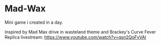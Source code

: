 # Mad-Wax
Mini game i created in a day.

Inspired by Mad Max drive in wasteland theme and Brackey's Curve Fever Replica livestream: https://www.youtube.com/watch?v=qsn2QoFvVAI
